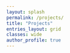 ```yaml
---
layout: splash
permalink: /projects/
title: "Projects"
entries_layout: grid
classes: wide
author_profile: true
---
```



